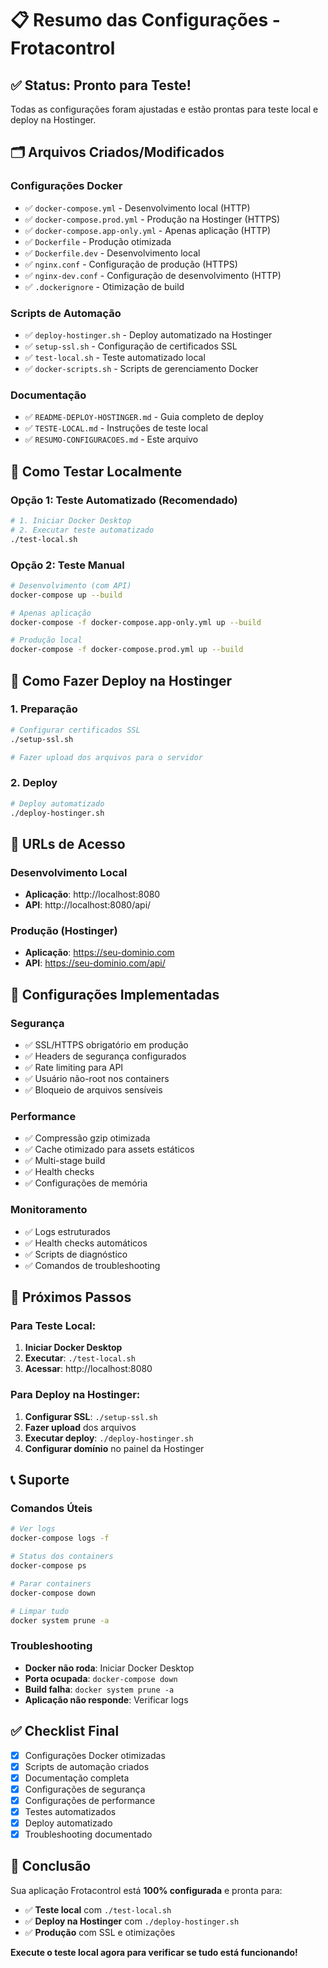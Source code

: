 # 📋 Resumo das Configurações - Frotacontrol

## ✅ Status: Pronto para Teste!

Todas as configurações foram ajustadas e estão prontas para teste local e deploy na Hostinger.

## 🗂️ Arquivos Criados/Modificados

### Configurações Docker
- ✅ `docker-compose.yml` - Desenvolvimento local (HTTP)
- ✅ `docker-compose.prod.yml` - Produção na Hostinger (HTTPS)
- ✅ `docker-compose.app-only.yml` - Apenas aplicação (HTTP)
- ✅ `Dockerfile` - Produção otimizada
- ✅ `Dockerfile.dev` - Desenvolvimento local
- ✅ `nginx.conf` - Configuração de produção (HTTPS)
- ✅ `nginx-dev.conf` - Configuração de desenvolvimento (HTTP)
- ✅ `.dockerignore` - Otimização de build

### Scripts de Automação
- ✅ `deploy-hostinger.sh` - Deploy automatizado na Hostinger
- ✅ `setup-ssl.sh` - Configuração de certificados SSL
- ✅ `test-local.sh` - Teste automatizado local
- ✅ `docker-scripts.sh` - Scripts de gerenciamento Docker

### Documentação
- ✅ `README-DEPLOY-HOSTINGER.md` - Guia completo de deploy
- ✅ `TESTE-LOCAL.md` - Instruções de teste local
- ✅ `RESUMO-CONFIGURACOES.md` - Este arquivo

## 🧪 Como Testar Localmente

### Opção 1: Teste Automatizado (Recomendado)
```bash
# 1. Iniciar Docker Desktop
# 2. Executar teste automatizado
./test-local.sh
```

### Opção 2: Teste Manual
```bash
# Desenvolvimento (com API)
docker-compose up --build

# Apenas aplicação
docker-compose -f docker-compose.app-only.yml up --build

# Produção local
docker-compose -f docker-compose.prod.yml up --build
```

## 🚀 Como Fazer Deploy na Hostinger

### 1. Preparação
```bash
# Configurar certificados SSL
./setup-ssl.sh

# Fazer upload dos arquivos para o servidor
```

### 2. Deploy
```bash
# Deploy automatizado
./deploy-hostinger.sh
```

## 📍 URLs de Acesso

### Desenvolvimento Local
- **Aplicação**: http://localhost:8080
- **API**: http://localhost:8080/api/

### Produção (Hostinger)
- **Aplicação**: https://seu-dominio.com
- **API**: https://seu-dominio.com/api/

## 🔧 Configurações Implementadas

### Segurança
- ✅ SSL/HTTPS obrigatório em produção
- ✅ Headers de segurança configurados
- ✅ Rate limiting para API
- ✅ Usuário não-root nos containers
- ✅ Bloqueio de arquivos sensíveis

### Performance
- ✅ Compressão gzip otimizada
- ✅ Cache otimizado para assets estáticos
- ✅ Multi-stage build
- ✅ Health checks
- ✅ Configurações de memória

### Monitoramento
- ✅ Logs estruturados
- ✅ Health checks automáticos
- ✅ Scripts de diagnóstico
- ✅ Comandos de troubleshooting

## 🎯 Próximos Passos

### Para Teste Local:
1. **Iniciar Docker Desktop**
2. **Executar**: `./test-local.sh`
3. **Acessar**: http://localhost:8080

### Para Deploy na Hostinger:
1. **Configurar SSL**: `./setup-ssl.sh`
2. **Fazer upload** dos arquivos
3. **Executar deploy**: `./deploy-hostinger.sh`
4. **Configurar domínio** no painel da Hostinger

## 📞 Suporte

### Comandos Úteis
```bash
# Ver logs
docker-compose logs -f

# Status dos containers
docker-compose ps

# Parar containers
docker-compose down

# Limpar tudo
docker system prune -a
```

### Troubleshooting
- **Docker não roda**: Iniciar Docker Desktop
- **Porta ocupada**: `docker-compose down`
- **Build falha**: `docker system prune -a`
- **Aplicação não responde**: Verificar logs

## ✅ Checklist Final

- [x] Configurações Docker otimizadas
- [x] Scripts de automação criados
- [x] Documentação completa
- [x] Configurações de segurança
- [x] Configurações de performance
- [x] Testes automatizados
- [x] Deploy automatizado
- [x] Troubleshooting documentado

## 🎉 Conclusão

Sua aplicação Frotacontrol está **100% configurada** e pronta para:
- ✅ **Teste local** com `./test-local.sh`
- ✅ **Deploy na Hostinger** com `./deploy-hostinger.sh`
- ✅ **Produção** com SSL e otimizações

**Execute o teste local agora para verificar se tudo está funcionando!**
